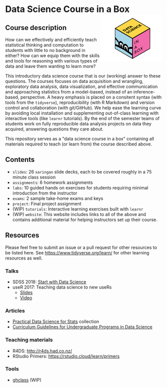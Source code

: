 # Data Science Course in a Box <img src="dsbox-logo.png" align="right" width="200px" />

## Course description

How can we effectively and efficiently teach statistical thinking and computation to students with little to no background in either? How can we equip them with the skills and tools for reasoning with various types of data and leave them wanting to learn more? 

This introductory data science course that is our (working) answer to these questions. The courses focuses on data acquisition and wrangling, exploratory data analysis, data visualization, and effective communication and approaching statistics from a model-based, instead of an inference-based, perspective. A heavy emphasis is placed on a consitent syntax (with tools from the `tidyverse`), reproducibility (with R Markdown) and version control and collaboration (with git/GitHub). We help ease the learning curve by avoiding local installation and supplementing out-of-class learning with interactive tools (like `learnr` tutorials). By the end of the semester teams of students work on fully reproducible data analysis projects on data they acquired, answering questions they care about. 

This repository serves as a "data science course in a box" containing all materials required to teach (or learn from) the course described above.

## Contents

- `slides`: 26 `xaringan` slide decks, each to be covered roughly in a 75 minute class session
- `assignments`: 6 homework assignments
- `labs`: 10 guided hands on exercises for students requiring minimal introduction from the instructor
- `exams`: 2 sample take-home exams and keys
- `project`: Final project assignment
- (WIP) `tutorials`: Interactive learning exercises built with `learnr` 
- (WIP) `website`: This website includes links to all of the above and contains 
additional material for helping instructors set up their course.

## Resources

Please feel free to submit an issue or a pull request for other resources to be 
listed here. See https://www.tidyverse.org/learn/ for other learning resources 
as well.

### Talks

- SDSS 2018: [Start with Data Science](https://github.com/mine-cetinkaya-rundel/start-with-ds)
- useR 2017: Teaching data science to new useRs
  - [Slides](http://bit.ly/user2017)
  - [Video](https://channel9.msdn.com/Events/useR-international-R-User-conferences/useR-International-R-User-2017-Conference/KEYNOTE-Teaching-data-science-to-new-useRs)

### Articles

- [Practical Data Science for Stats](https://peerj.com/collections/50-practicaldatascistats/) collection
- [Curriculum Guidelines for Undergraduate Programs in Data Science](https://www.annualreviews.org/doi/abs/10.1146/annurev-statistics-060116-053930)

### Teaching materials

- R4DS: http://r4ds.had.co.nz/
- RStudio Primers: https://rstudio.cloud/learn/primers

### Tools

- [ghclass](https://rundel.github.io/ghclass/) (WIP)

